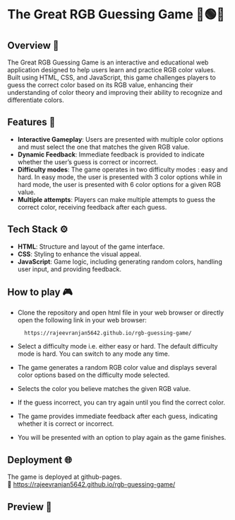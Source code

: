# The Great RGB Guessing Game 🔴🟢🔵

## Overview 🔎
The Great RGB Guessing Game is an interactive and educational web application designed to help users learn and practice RGB color values. Built using HTML, CSS, and JavaScript, this game challenges players to guess the correct color based on its RGB value, enhancing their understanding of color theory and improving their ability to recognize and differentiate colors.

## Features 🧩
- <b>Interactive Gameplay</b>: Users are presented with multiple color options and must select the one that matches the given RGB value.
- <b>Dynamic Feedback</b>: Immediate feedback is provided to indicate whether the user’s guess is correct or incorrect.
- <b>Difficulty modes</b>: The game operates in two difficulty modes : easy and hard. In easy mode, the user is presented with 3 color options while in hard mode, the user is presented with 6 color options for a given RGB value.
- <b>Multiple attempts</b>: Players can make multiple attempts to guess the correct color, receiving feedback after each guess.

## Tech Stack ⚙️
- <b>HTML</b>: Structure and layout of the game interface.
- <b>CSS</b>: Styling to enhance the visual appeal.
- <b>JavaScript</b>: Game logic, including generating random colors, handling user input, and providing feedback.

## How to play 🎮
- Clone the repository and open html file in your web browser or directly open the following link in your web browser:

        https://rajeevranjan5642.github.io/rgb-guessing-game/
  
- Select a difficulty mode i.e. either easy or hard. The default difficulty mode is hard. You can switch to any mode any time.
- The game generates a random RGB color value and displays several color options based on the difficulty mode selected.
- Selects the color you believe matches the given RGB value.
- If the guess incorrect, you can try again until you find the correct color.
- The game provides immediate feedback after each guess, indicating whether it is correct or incorrect.
- You will be presented with an option to play again as the game finishes.

## Deployment 🌐
The game is deployed at github-pages.<br>
🔗 https://rajeevranjan5642.github.io/rgb-guessing-game/

## Preview 👀





